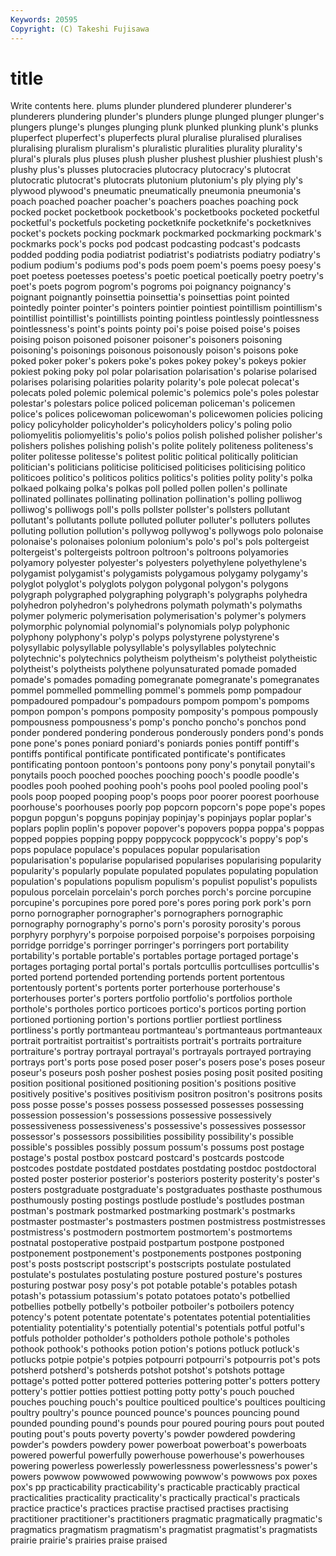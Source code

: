 ```yaml
---
Keywords: 20595 
Copyright: (C) Takeshi Fujisawa
---
```


# title

Write contents here.
plums plunder plundered plunderer plunderer's
plunderers plundering plunder's plunders plunge plunged plunger plunger's plungers plunge's
plunges plunging plunk plunked plunking plunk's plunks pluperfect pluperfect's pluperfects
plural pluralise pluralised pluralises pluralising pluralism pluralism's pluralistic pluralities plurality
plurality's plural's plurals plus pluses plush plusher plushest plushier plushiest
plush's plushy plus's plusses plutocracies plutocracy plutocracy's plutocrat plutocratic plutocrat's
plutocrats plutonium plutonium's ply plying ply's plywood plywood's pneumatic pneumatically
pneumonia pneumonia's poach poached poacher poacher's poachers poaches poaching pock
pocked pocket pocketbook pocketbook's pocketbooks pocketed pocketful pocketful's pocketfuls pocketing
pocketknife pocketknife's pocketknives pocket's pockets pocking pockmark pockmarked pockmarking pockmark's
pockmarks pock's pocks pod podcast podcasting podcast's podcasts podded podding
podia podiatrist podiatrist's podiatrists podiatry podiatry's podium podium's podiums pod's
pods poem poem's poems poesy poesy's poet poetess poetesses poetess's
poetic poetical poetically poetry poetry's poet's poets pogrom pogrom's pogroms
poi poignancy poignancy's poignant poignantly poinsettia poinsettia's poinsettias point pointed
pointedly pointer pointer's pointers pointier pointiest pointillism pointillism's pointillist pointillist's
pointillists pointing pointless pointlessly pointlessness pointlessness's point's points pointy poi's
poise poised poise's poises poising poison poisoned poisoner poisoner's poisoners
poisoning poisoning's poisonings poisonous poisonously poison's poisons poke poked poker
poker's pokers poke's pokes pokey pokey's pokeys pokier pokiest poking
poky pol polar polarisation polarisation's polarise polarised polarises polarising polarities
polarity polarity's pole polecat polecat's polecats poled polemic polemical polemic's
polemics pole's poles polestar polestar's polestars police policed policeman policeman's
policemen police's polices policewoman policewoman's policewomen policies policing policy policyholder
policyholder's policyholders policy's poling polio poliomyelitis poliomyelitis's polio's polios polish
polished polisher polisher's polishers polishes polishing polish's polite politely politeness
politeness's politer politesse politesse's politest politic political politically politician politician's
politicians politicise politicised politicises politicising politico politicoes politico's politicos politics
politics's polities polity polity's polka polkaed polkaing polka's polkas poll
polled pollen pollen's pollinate pollinated pollinates pollinating pollination pollination's polling
polliwog polliwog's polliwogs poll's polls pollster pollster's pollsters pollutant pollutant's
pollutants pollute polluted polluter polluter's polluters pollutes polluting pollution pollution's
pollywog pollywog's pollywogs polo polonaise polonaise's polonaises polonium polonium's polo's
pol's pols poltergeist poltergeist's poltergeists poltroon poltroon's poltroons polyamories polyamory
polyester polyester's polyesters polyethylene polyethylene's polygamist polygamist's polygamists polygamous polygamy
polygamy's polyglot polyglot's polyglots polygon polygonal polygon's polygons polygraph polygraphed
polygraphing polygraph's polygraphs polyhedra polyhedron polyhedron's polyhedrons polymath polymath's polymaths
polymer polymeric polymerisation polymerisation's polymer's polymers polymorphic polynomial polynomial's polynomials
polyp polyphonic polyphony polyphony's polyp's polyps polystyrene polystyrene's polysyllabic polysyllable
polysyllable's polysyllables polytechnic polytechnic's polytechnics polytheism polytheism's polytheist polytheistic polytheist's
polytheists polythene polyunsaturated pomade pomaded pomade's pomades pomading pomegranate pomegranate's
pomegranates pommel pommelled pommelling pommel's pommels pomp pompadour pompadoured pompadour's
pompadours pompom pompom's pompoms pompon pompon's pompons pomposity pomposity's pompous
pompously pompousness pompousness's pomp's poncho poncho's ponchos pond ponder pondered
pondering ponderous ponderously ponders pond's ponds pone pone's pones poniard
poniard's poniards ponies pontiff pontiff's pontiffs pontifical pontificate pontificated pontificate's
pontificates pontificating pontoon pontoon's pontoons pony pony's ponytail ponytail's ponytails
pooch pooched pooches pooching pooch's poodle poodle's poodles pooh poohed
poohing pooh's poohs pool pooled pooling pool's pools poop pooped
pooping poop's poops poor poorer poorest poorhouse poorhouse's poorhouses poorly
pop popcorn popcorn's pope pope's popes popgun popgun's popguns popinjay
popinjay's popinjays poplar poplar's poplars poplin poplin's popover popover's popovers
poppa poppa's poppas popped poppies popping poppy poppycock poppycock's poppy's
pop's pops populace populace's populaces popular popularisation popularisation's popularise popularised
popularises popularising popularity popularity's popularly populate populated populates populating population
population's populations populism populism's populist populist's populists populous porcelain porcelain's
porch porches porch's porcine porcupine porcupine's porcupines pore pored pore's
pores poring pork pork's porn porno pornographer pornographer's pornographers pornographic
pornography pornography's porno's porn's porosity porosity's porous porphyry porphyry's porpoise
porpoised porpoise's porpoises porpoising porridge porridge's porringer porringer's porringers port
portability portability's portable portable's portables portage portaged portage's portages portaging
portal portal's portals portcullis portcullises portcullis's ported portend portended portending
portends portent portentous portentously portent's portents porter porterhouse porterhouse's porterhouses
porter's porters portfolio portfolio's portfolios porthole porthole's portholes portico porticoes
portico's porticos porting portion portioned portioning portion's portions portlier portliest
portliness portliness's portly portmanteau portmanteau's portmanteaus portmanteaux portrait portraitist portraitist's
portraitists portrait's portraits portraiture portraiture's portray portrayal portrayal's portrayals portrayed
portraying portrays port's ports pose posed poser poser's posers pose's
poses poseur poseur's poseurs posh posher poshest posies posing posit
posited positing position positional positioned positioning position's positions positive positively
positive's positives positivism positron positron's positrons posits poss posse posse's
posses possess possessed possesses possessing possession possession's possessions possessive possessively
possessiveness possessiveness's possessive's possessives possessor possessor's possessors possibilities possibility possibility's
possible possible's possibles possibly possum possum's possums post postage postage's
postal postbox postcard postcard's postcards postcode postcodes postdate postdated postdates
postdating postdoc postdoctoral posted poster posterior posterior's posteriors posterity posterity's
poster's posters postgraduate postgraduate's postgraduates posthaste posthumous posthumously posting postings
postlude postlude's postludes postman postman's postmark postmarked postmarking postmark's postmarks
postmaster postmaster's postmasters postmen postmistress postmistresses postmistress's postmodern postmortem postmortem's
postmortems postnatal postoperative postpaid postpartum postpone postponed postponement postponement's postponements
postpones postponing post's posts postscript postscript's postscripts postulate postulated postulate's
postulates postulating posture postured posture's postures posturing postwar posy posy's
pot potable potable's potables potash potash's potassium potassium's potato potatoes
potato's potbellied potbellies potbelly potbelly's potboiler potboiler's potboilers potency potency's
potent potentate potentate's potentates potential potentialities potentiality potentiality's potentially potential's
potentials potful potful's potfuls potholder potholder's potholders pothole pothole's potholes
pothook pothook's pothooks potion potion's potions potluck potluck's potlucks potpie
potpie's potpies potpourri potpourri's potpourris pot's pots potsherd potsherd's potsherds
potshot potshot's potshots pottage pottage's potted potter pottered potteries pottering
potter's potters pottery pottery's pottier potties pottiest potting potty potty's
pouch pouched pouches pouching pouch's poultice poulticed poultice's poultices poulticing
poultry poultry's pounce pounced pounce's pounces pouncing pound pounded pounding
pound's pounds pour poured pouring pours pout pouted pouting pout's
pouts poverty poverty's powder powdered powdering powder's powders powdery power
powerboat powerboat's powerboats powered powerful powerfully powerhouse powerhouse's powerhouses powering
powerless powerlessly powerlessness powerlessness's power's powers powwow powwowed powwowing powwow's
powwows pox poxes pox's pp practicability practicability's practicable practicably practical
practicalities practicality practicality's practically practical's practicals practice practice's practices practise
practised practises practising practitioner practitioner's practitioners pragmatic pragmatically pragmatic's pragmatics
pragmatism pragmatism's pragmatist pragmatist's pragmatists prairie prairie's prairies praise praised
